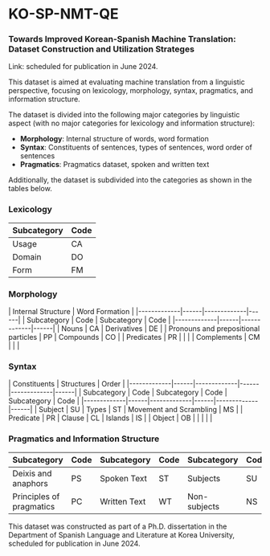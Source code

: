 # KO-SP-NMT-QE
### Towards Improved Korean-Spanish Machine Translation: Dataset Construction and Utilization Strateges

Link: scheduled for publication in June 2024.

This dataset is aimed at evaluating machine translation from a linguistic perspective, focusing on lexicology, morphology, syntax, pragmatics, and information structure.

The dataset is divided into the following major categories by linguistic aspect (with no major categories for lexicology and information structure):

- **Morphology**: Internal structure of words, word formation
- **Syntax**: Constituents of sentences, types of sentences, word order of sentences
- **Pragmatics**: Pragmatics dataset, spoken and written text

Additionally, the dataset is subdivided into the categories as shown in the tables below.

### Lexicology

| Subcategory | Code | 
|-------------|------|
| Usage       | CA   | 
| Domain      | DO   | 
| Form        | FM   | 

### Morphology

| Internal Structure | Word Formation     | 
|-------------|------|-------------|------|
| Subcategory | Code | Subcategory | Code | 
|-------------|------|-------------|------|
| Nouns       | CA   | Derivatives | DE   |
| Pronouns and prepositional particles    | PP  | Compounds   | CO   |
| Predicates  | PR   |             |      |
| Complements | CM   |             |      |

### Syntax

| Constituents       | Structures         | Order              |
|-------------|------|-------------|------|-------------|------|
| Subcategory | Code | Subcategory | Code | Subcategory | Code |
|-------------|------|-------------|------|-------------|------|
| Subject     | SU   | Types       | ST   | Movement and Scrambling  | MS   |
| Predicate   | PR   | Clause      | CL   | Islands     | IS   |
| Object      | OB   |             |      |             |      |

### Pragmatics and Information Structure

| Subcategory | Code | Subcategory | Code | Subcategory | Code |
|-------------|------|-------------|------|-------------|------|
| Deixis and anaphors | PS   | Spoken Text    | ST   | Subjects     | SU   |
| Principles of pragmatics | PC   | Written Text   | WT   | Non-subjects | NS   |


This dataset was constructed as part of a Ph.D. dissertation in the Department of Spanish Language and Literature at Korea University, scheduled for publication in June 2024.
